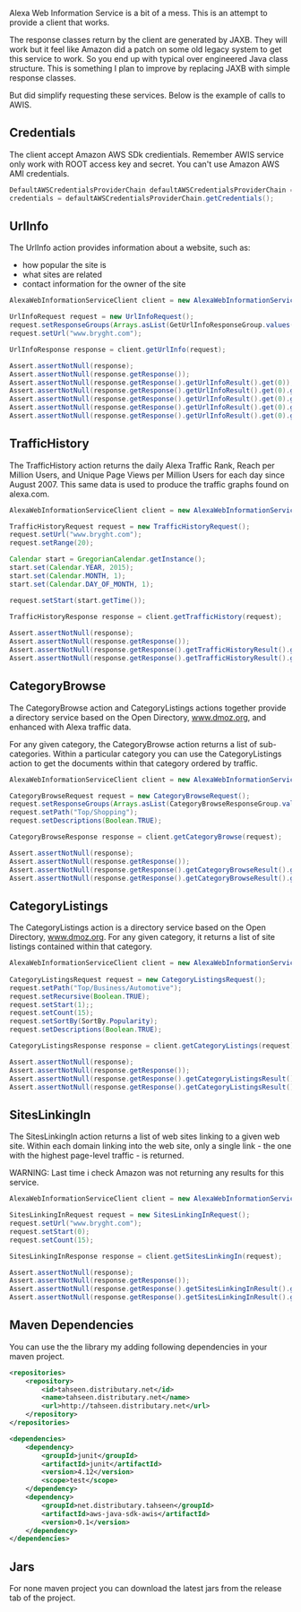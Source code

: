 
Alexa Web Information Service is a bit of a mess. This is an attempt to provide a client that works. 

The response classes return by the client are generated by JAXB. They will work but it feel like Amazon did a patch on some old legacy system to get this service to work. So you end up with typical over engineered Java class structure. This is something I plan to improve by replacing JAXB with simple response classes. 

But did simplify requesting these services. Below is the example of calls to AWIS.

## Credentials

The client accept Amazon AWS SDk credientials. Remember AWIS service only work with ROOT access key and secret. You can't use Amazon AWS AMI credentials.

```java
DefaultAWSCredentialsProviderChain defaultAWSCredentialsProviderChain = new DefaultAWSCredentialsProviderChain();
credentials = defaultAWSCredentialsProviderChain.getCredentials();
```

## UrlInfo

The UrlInfo action provides information about a website, such as:

* how popular the site is
* what sites are related
* contact information for the owner of the site

 
```java
AlexaWebInformationServiceClient client = new AlexaWebInformationServiceClient(credentials);

UrlInfoRequest request = new UrlInfoRequest();
request.setResponseGroups(Arrays.asList(GetUrlInfoResponseGroup.values()));
request.setUrl("www.bryght.com");

UrlInfoResponse response = client.getUrlInfo(request);

Assert.assertNotNull(response);
Assert.assertNotNull(response.getResponse());
Assert.assertNotNull(response.getResponse().getUrlInfoResult().get(0));
Assert.assertNotNull(response.getResponse().getUrlInfoResult().get(0).getAlexa().getContactInfo());
Assert.assertNotNull(response.getResponse().getUrlInfoResult().get(0).getAlexa().getContentData());
Assert.assertNotNull(response.getResponse().getUrlInfoResult().get(0).getAlexa().getRelated());
Assert.assertNotNull(response.getResponse().getUrlInfoResult().get(0).getAlexa().getTrafficData());
```


## TrafficHistory

The TrafficHistory action returns the daily Alexa Traffic Rank, Reach per Million Users, and Unique Page Views per Million Users for each day since August 2007. This same data is used to produce the traffic graphs found on alexa.com.

```java
AlexaWebInformationServiceClient client = new AlexaWebInformationServiceClient(credentials);

TrafficHistoryRequest request = new TrafficHistoryRequest();
request.setUrl("www.bryght.com");
request.setRange(20);

Calendar start = GregorianCalendar.getInstance();
start.set(Calendar.YEAR, 2015);
start.set(Calendar.MONTH, 1);
start.set(Calendar.DAY_OF_MONTH, 1);

request.setStart(start.getTime());

TrafficHistoryResponse response = client.getTrafficHistory(request);
       
Assert.assertNotNull(response);
Assert.assertNotNull(response.getResponse());
Assert.assertNotNull(response.getResponse().getTrafficHistoryResult().get(0));
Assert.assertNotNull(response.getResponse().getTrafficHistoryResult().get(0).getAlexa().getTrafficHistory());
```

## CategoryBrowse

The CategoryBrowse action and CategoryListings actions together provide a directory service based on the Open Directory, www.dmoz.org, and enhanced with Alexa traffic data.

For any given category, the CategoryBrowse action returns a list of sub-categories. Within a particular category you can use the CategoryListings action to get the documents within that category ordered by traffic.


```java
AlexaWebInformationServiceClient client = new AlexaWebInformationServiceClient(credentials);

CategoryBrowseRequest request = new CategoryBrowseRequest();
request.setResponseGroups(Arrays.asList(CategoryBrowseResponseGroup.values()));
request.setPath("Top/Shopping");
request.setDescriptions(Boolean.TRUE);

CategoryBrowseResponse response = client.getCategoryBrowse(request);

Assert.assertNotNull(response);
Assert.assertNotNull(response.getResponse());
Assert.assertNotNull(response.getResponse().getCategoryBrowseResult().get(0));
Assert.assertNotNull(response.getResponse().getCategoryBrowseResult().get(0).getAlexa().getCategoryBrowse());
```

## CategoryListings

The CategoryListings action is a directory service based on the Open Directory, www.dmoz.org. For any given category, it returns a list of site listings contained within that category.

```java
AlexaWebInformationServiceClient client = new AlexaWebInformationServiceClient(credentials);
 
CategoryListingsRequest request = new CategoryListingsRequest();
request.setPath("Top/Business/Automotive");
request.setRecursive(Boolean.TRUE);
request.setStart(1);;
request.setCount(15);
request.setSortBy(SortBy.Popularity);
request.setDescriptions(Boolean.TRUE);

CategoryListingsResponse response = client.getCategoryListings(request);

Assert.assertNotNull(response);
Assert.assertNotNull(response.getResponse());
Assert.assertNotNull(response.getResponse().getCategoryListingsResult().get(0));
Assert.assertNotNull(response.getResponse().getCategoryListingsResult().get(0).getAlexa().getCategoryListings());
```

## SitesLinkingIn

The SitesLinkingIn action returns a list of web sites linking to a given web site. Within each domain linking into the web site, only a single link - the one with the highest page-level traffic - is returned.

WARNING: Last time i check Amazon was not returning any results for this service.

```java
AlexaWebInformationServiceClient client = new AlexaWebInformationServiceClient(credentials);

SitesLinkingInRequest request = new SitesLinkingInRequest();
request.setUrl("www.bryght.com");
request.setStart(0);
request.setCount(15);

SitesLinkingInResponse response = client.getSitesLinkingIn(request);

Assert.assertNotNull(response);
Assert.assertNotNull(response.getResponse());
Assert.assertNotNull(response.getResponse().getSitesLinkingInResult().get(0));
Assert.assertNotNull(response.getResponse().getSitesLinkingInResult().get(0).getAlexa().getSitesLinkingIn()); 
```

## Maven Dependencies 	

You can use the the library my adding following dependencies in your maven project.

```xml
<repositories>
	<repository>
		<id>tahseen.distributary.net</id>
		<name>tahseen.distributary.net</name>
		<url>http://tahseen.distributary.net</url>
	</repository>
</repositories>

<dependencies>
	<dependency>
		<groupId>junit</groupId>
		<artifactId>junit</artifactId>
		<version>4.12</version>
		<scope>test</scope>
	</dependency>
	<dependency>
		<groupId>net.distributary.tahseen</groupId>
		<artifactId>aws-java-sdk-awis</artifactId>
		<version>0.1</version>
	</dependency>
</dependencies>
```

## Jars

For none maven project you can download the latest jars from the release tab of the project. 	
